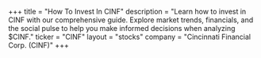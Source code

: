 +++
title = "How To Invest In CINF"
description = "Learn how to invest in CINF with our comprehensive guide. Explore market trends, financials, and the social pulse to help you make informed decisions when analyzing $CINF."
ticker = "CINF"
layout = "stocks"
company = "Cincinnati Financial Corp. (CINF)"
+++

